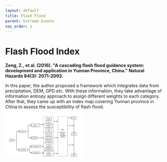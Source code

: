 ```yaml
---
layout: default
title: Flash Flood
parent: Extreme Events
nav_order: 1
---
```


# Flash Flood Index

__Zeng, Z., et al. (2016). "A cascading flash flood guidance system: development and application in Yunnan Province, China." Natural Hazards 84(3): 2071-2093.__

In this paper, the author proposed a framework which integrates data from precipitation, DEM, GPD etc. With these information, they take advantage of information entropy approach to assign different weights to each category. After that, they came up with an index map covering Yunnan province in China to assess the susceptibility of flash flood.

<img src="../../src/flashflood_Framework.png" width="50%"> </img>

